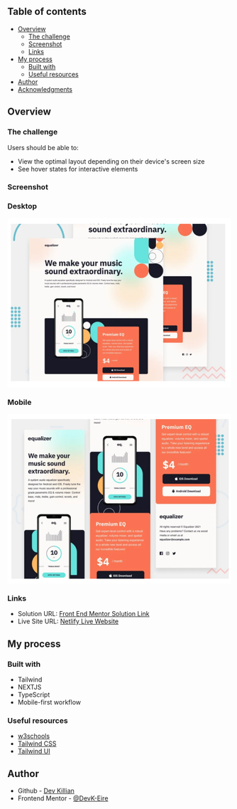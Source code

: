 ## Table of contents

- [Overview](#overview)
  - [The challenge](#the-challenge)
  - [Screenshot](#screenshot)
  - [Links](#links)
- [My process](#my-process)
  - [Built with](#built-with)
  - [Useful resources](#useful-resources)
- [Author](#author)
- [Acknowledgments](#acknowledgments)

## Overview

### The challenge

Users should be able to:

- View the optimal layout depending on their device's screen size
- See hover states for interactive elements

### Screenshot

### Desktop

<img alt="Equalizer Landing Page Desktop" src="https://github.com/DevK-Eire/Equalizer-Landing-Page/blob/main/public/DesktopEQ.PNG" align="center">

### Mobile

<img alt="Equalizer Landing Page Mobile" src="https://github.com/DevK-Eire/Equalizer-Landing-Page/blob/main/public/MobileEQ.PNG" align="center">

### Links

- Solution URL: [Front End Mentor Solution Link](https://www.frontendmentor.io/solutions/tailwind-equalizer-landpage-VTMNw9LfGv)
- Live Site URL: [Netlify Live Website](https://equalizer-landing-page-jade.vercel.app/)

## My process

### Built with

- Tailwind
- NEXTJS
- TypeScript
- Mobile-first workflow

### Useful resources

- [w3schools](https://www.w3schools.com)
- [Tailwind CSS](https://tailwindcss.com)
- [Tailwind UI](https://tailwindui.com)

## Author

- Github - [Dev Killian](https://github.com/DevK-Eire)
- Frontend Mentor - [@DevK-Eire](https://www.frontendmentor.io/profile/DevK-Eire)

